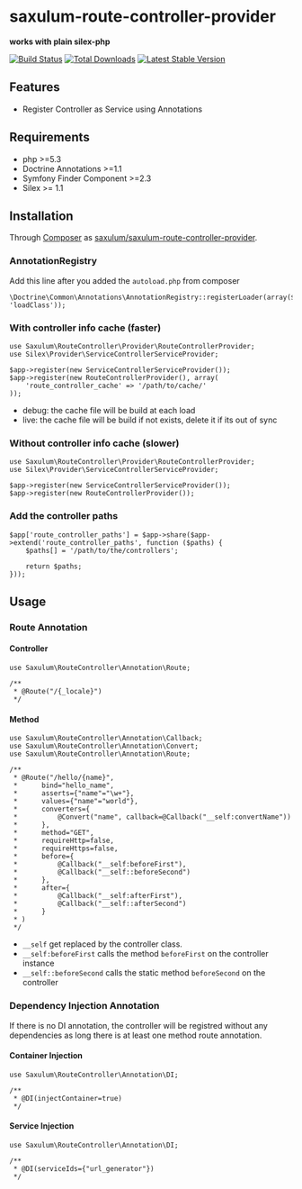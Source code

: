 saxulum-route-controller-provider
=================================

**works with plain silex-php**

[![Build Status](https://api.travis-ci.org/saxulum/saxulum-route-controller-provider.png?branch=master)](https://travis-ci.org/saxulum/saxulum-route-controller-provider)
[![Total Downloads](https://poser.pugx.org/saxulum/saxulum-route-controller-provider/downloads.png)](https://packagist.org/packages/saxulum/saxulum-route-controller-provider)
[![Latest Stable Version](https://poser.pugx.org/saxulum/saxulum-route-controller-provider/v/stable.png)](https://packagist.org/packages/saxulum/saxulum-route-controller-provider)

Features
--------

* Register Controller as Service using Annotations

Requirements
------------

* php >=5.3
* Doctrine Annotations >=1.1
* Symfony Finder Component >=2.3
* Silex >= 1.1

Installation
------------

Through [Composer](http://getcomposer.org) as [saxulum/saxulum-route-controller-provider][1].

### AnnotationRegistry

Add this line after you added the `autoload.php` from composer

```{.php}
\Doctrine\Common\Annotations\AnnotationRegistry::registerLoader(array($loader, 'loadClass'));
```

### With controller info cache (faster)

```{.php}
use Saxulum\RouteController\Provider\RouteControllerProvider;
use Silex\Provider\ServiceControllerServiceProvider;

$app->register(new ServiceControllerServiceProvider());
$app->register(new RouteControllerProvider(), array(
    'route_controller_cache' => '/path/to/cache/'
));
```

* debug: the cache file will be build at each load
* live: the cache file will be build if not exists, delete it if its out of sync

### Without controller info cache (slower)

```{.php}
use Saxulum\RouteController\Provider\RouteControllerProvider;
use Silex\Provider\ServiceControllerServiceProvider;

$app->register(new ServiceControllerServiceProvider());
$app->register(new RouteControllerProvider());
```

### Add the controller paths

```{.php}
$app['route_controller_paths'] = $app->share($app->extend('route_controller_paths', function ($paths) {
    $paths[] = '/path/to/the/controllers';

    return $paths;
}));
```

Usage
-----

### Route Annotation

#### Controller

```{.php}
use Saxulum\RouteController\Annotation\Route;

/**
 * @Route("/{_locale}")
 */
```

#### Method

```{.php}
use Saxulum\RouteController\Annotation\Callback;
use Saxulum\RouteController\Annotation\Convert;
use Saxulum\RouteController\Annotation\Route;

/**
 * @Route("/hello/{name}",
 *      bind="hello_name",
 *      asserts={"name"="\w+"},
 *      values={"name"="world"},
 *      converters={
 *          @Convert("name", callback=@Callback("__self:convertName"))
 *      },
 *      method="GET",
 *      requireHttp=false,
 *      requireHttps=false,
 *      before={
 *          @Callback("__self:beforeFirst"),
 *          @Callback("__self::beforeSecond")
 *      },
 *      after={
 *          @Callback("__self:afterFirst"),
 *          @Callback("__self::afterSecond")
 *      }
 * )
 */
```

* `__self` get replaced by the controller class.
* `__self:beforeFirst` calls the method `beforeFirst` on the controller instance
* `__self::beforeSecond` calls the static method `beforeSecond` on the controller

### Dependency Injection Annotation

If there is no DI annotation, the controller will be registred without
any dependencies as long there is at least one method route annotation.

#### Container Injection

```{.php}
use Saxulum\RouteController\Annotation\DI;

/**
 * @DI(injectContainer=true)
 */
```

#### Service Injection
```{.php}
use Saxulum\RouteController\Annotation\DI;

/**
 * @DI(serviceIds={"url_generator"})
 */
```

[1]: https://packagist.org/packages/saxulum/saxulum-route-controller-provider